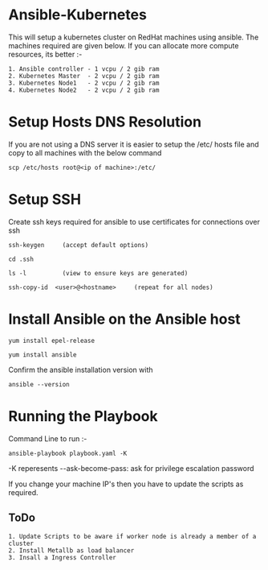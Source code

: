 # Ansible-Kubernetes

This will setup a kubernetes cluster on RedHat machines using ansible.
The machines required are given below. If you can allocate more compute resources, its better :-

    1. Ansible controller - 1 vcpu / 2 gib ram
    2. Kubernetes Master  - 2 vcpu / 2 gib ram
    3. Kubernetes Node1   - 2 vcpu / 2 gib ram
    4. Kubernetes Node2   - 2 vcpu / 2 gib ram

# Setup Hosts DNS Resolution

If you are not using a DNS server it is easier to setup the /etc/ hosts file and copy to all machines with the below command

    scp /etc/hosts root@<ip of machine>:/etc/

# Setup SSH 

Create ssh keys required for ansible to use certificates for connections over ssh

    ssh-keygen     (accept default options)

    cd .ssh

    ls -l          (view to ensure keys are generated)

    ssh-copy-id  <user>@<hostname>     (repeat for all nodes)

# Install Ansible on the Ansible host

    yum install epel-release

    yum install ansible

Confirm the ansible installation version with

    ansible --version

# Running the Playbook

Command Line to run :-

    ansible-playbook playbook.yaml -K 

  -K reperesents --ask-become-pass: ask for privilege escalation password


If you change your machine IP's then you have to update the scripts as required.

## ToDo
    1. Update Scripts to be aware if worker node is already a member of a cluster
    2. Install Metallb as load balancer
    3. Insall a Ingress Controller


